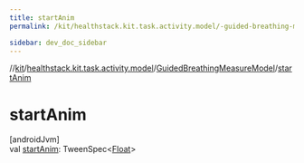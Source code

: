 ```yaml
---
title: startAnim
permalink: /kit/healthstack.kit.task.activity.model/-guided-breathing-measure-model/start-anim.html

sidebar: dev_doc_sidebar
---
```

//[kit](../../../index.html)/[healthstack.kit.task.activity.model](../index.html)/[GuidedBreathingMeasureModel](index.html)/[startAnim](start-anim.html)



# startAnim



[androidJvm]\
val [startAnim](start-anim.html): TweenSpec&lt;[Float](https://kotlinlang.org/api/latest/jvm/stdlib/kotlin/-float/index.html)&gt;




